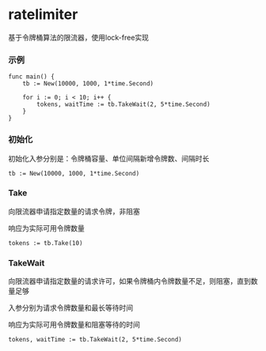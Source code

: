 # ratelimiter

基于令牌桶算法的限流器，使用lock-free实现

### 示例
```
func main() {
	tb := New(10000, 1000, 1*time.Second) 

	for i := 0; i < 10; i++ {
		tokens, waitTime := tb.TakeWait(2, 5*time.Second)
	}
}

```
### 初始化
初始化入参分别是：令牌桶容量、单位间隔新增令牌数、间隔时长
```
tb := New(10000, 1000, 1*time.Second)
```
### Take
向限流器申请指定数量的请求令牌，非阻塞

响应为实际可用令牌数量
```
tokens := tb.Take(10)
```

### TakeWait
向限流器申请指定数量的请求许可，如果令牌桶内令牌数量不足，则阻塞，直到数量足够

入参分别为请求令牌数量和最长等待时间

响应为实际可用令牌数量和阻塞等待的时间
```
tokens, waitTime := tb.TakeWait(2, 5*time.Second)
```
